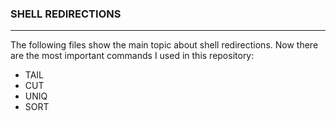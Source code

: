 ### SHELL REDIRECTIONS
***
The following files show the main topic about shell redirections. Now there are the most important commands I used in this repository: 

- TAIL
- CUT
- UNIQ
- SORT
